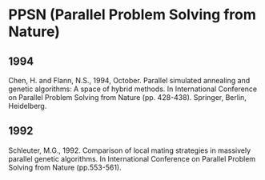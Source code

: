 # PPSN (Parallel Problem Solving from Nature)

## 1994

Chen, H. and Flann, N.S., 1994, October. Parallel simulated annealing and genetic algorithms: A space of hybrid methods. In International Conference on Parallel Problem Solving from Nature (pp. 428-438). Springer, Berlin, Heidelberg.

## 1992

Schleuter, M.G., 1992. Comparison of local mating strategies in massively parallel genetic algorithms. In International Conference on Parallel Problem Solving from Nature (pp.553-561).
